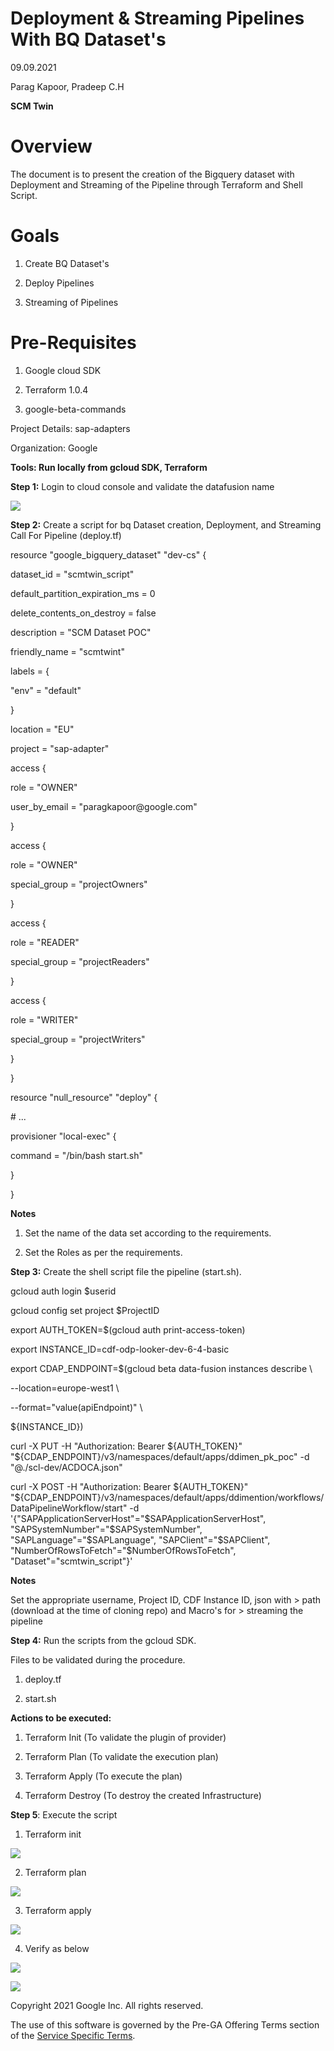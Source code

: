 # **Deployment & Streaming Pipelines With BQ Dataset's**

09.09.2021

Parag Kapoor, Pradeep C.H <Content update required>

**SCM Twin**

# **Overview**

The document is to present the creation of the Bigquery dataset with
Deployment and Streaming of the Pipeline through Terraform and Shell Script.

# **Goals**

1.  Create BQ Dataset's

2.  Deploy Pipelines

3.  Streaming of Pipelines

# **Pre-Requisites** 

1.  Google cloud SDK

2.  Terraform 1.0.4

3.  google-beta-commands

Project Details: sap-adapters

Organization: Google

**Tools: Run locally from gcloud SDK, Terraform**

**Step 1:** Login to cloud console and validate the datafusion name

![](.//media/image3.png)
    
**Step 2:** Create a script for bq Dataset
creation, Deployment, and Streaming Call For Pipeline (deploy.tf)

resource \"google_bigquery_dataset\" \"dev-cs\" {

dataset_id = \"scmtwin_script\"

default_partition_expiration_ms = 0

delete_contents_on_destroy = false

description = \"SCM Dataset POC\"

friendly_name = \"scmtwint\"

labels = {

\"env\" = \"default\"

}

location = \"EU\"

project = \"sap-adapter\"

access {

role = \"OWNER\"

user_by_email = \"paragkapoor\@google.com\"

}

access {

role = \"OWNER\"

special_group = \"projectOwners\"

}

access {

role = \"READER\"

special_group = \"projectReaders\"

}

access {

role = \"WRITER\"

special_group = \"projectWriters\"

}

}

resource \"null_resource\" \"deploy\" {

\# \...

provisioner \"local-exec\" {

command = \"/bin/bash start.sh\"

}

}

**Notes**

1.  Set the name of the data set according to the requirements.

2.  Set the Roles as per the requirements.

**Step 3:** Create the shell script file the pipeline (start.sh).

gcloud auth login \$userid

gcloud config set project \$ProjectID

export AUTH_TOKEN=\$(gcloud auth print-access-token)

export INSTANCE_ID=cdf-odp-looker-dev-6-4-basic

export CDAP_ENDPOINT=\$(gcloud beta data-fusion instances describe \\

\--location=europe-west1 \\

\--format=\"value(apiEndpoint)\" \\

\${INSTANCE_ID})

curl -X PUT -H \"Authorization: Bearer \${AUTH_TOKEN}\"
\"\${CDAP_ENDPOINT}/v3/namespaces/default/apps/ddimen_pk_poc\" -d
\"@./scl-dev/ACDOCA.json\"

curl -X POST -H \"Authorization: Bearer \${AUTH_TOKEN}\"
\"\${CDAP_ENDPOINT}/v3/namespaces/default/apps/ddimention/workflows/DataPipelineWorkflow/start\"
-d \'{\"SAPApplicationServerHost\"=\"\$SAPApplicationServerHost\",
\"SAPSystemNumber\"=\"\$SAPSystemNumber\",
\"SAPLanguage\"=\"\$SAPLanguage\", \"SAPClient\"=\"\$SAPClient\",
\"NumberOfRowsToFetch\"=\"\$NumberOfRowsToFetch\",
\"Dataset\"=\"scmtwin_script\"}\'

**Notes**

Set the appropriate username, Project ID, CDF Instance ID, json with
    > path (download at the time of cloning repo) and Macro's for
    > streaming the pipeline

**Step 4:** Run the scripts from the gcloud SDK.

Files to be validated during the procedure.

1.  deploy.tf

2.  start.sh

**Actions to be executed:**

1.  Terraform Init (To validate the plugin of provider)

2.  Terraform Plan (To validate the execution plan)

3.  Terraform Apply (To execute the plan)

4.  Terraform Destroy (To destroy the created Infrastructure)

**Step 5**: Execute the script

1. Terraform init

![](.//media/image7.png)

2. Terraform plan

![](.//media/image6.png)

3. Terraform apply

![](.//media/image5.png)

4. Verify as below

![](.//media/image4.png)

![](.//media/image2.png)


Copyright 2021 Google Inc. All rights reserved.

The use of this software is governed by the Pre-GA Offering Terms section of the [Service Specific Terms](https://cloud.google.com/terms/service-terms#general-service-terms). 
